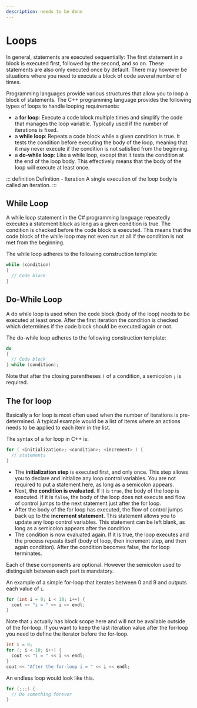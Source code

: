 ```yaml
---
description: needs to be done
---
```


# Loops

In general, statements are executed sequentially: The first statement in a block is executed first, followed by the second, and so on. These statements are also only executed once by default. There may however be situations where you need to execute a block of code several number of times.

Programming languages provide various structures that allow you to loop a block of statements. The C++ programming language provides the following types of loops to handle looping requirements:

* a **for loop**: Execute a code block multiple times and simplify the code that manages the loop variable. Typically used if the number of iterations is fixed.
* a **while loop**: Repeats a code block while a given condition is true. It tests the condition before executing the body of the loop, meaning that it may never execute if the condition is not satisfied from the beginning.
* a **do-while loop**: Like a while loop, except that it tests the condition at the end of the loop body. This effectively means that the body of the loop will execute at least once.

::: definition Definition - Iteration
A single execution of the loop body is called an iteration.
:::

## While Loop

A while loop statement in the C# programming language repeatedly executes a statement block as long as a given condition is true. The condition is checked before the code block is executed. This means that the code block of the while loop may not even run at all if the condition is not met from the beginning.

The while loop adheres to the following construction template:

```cpp
while (condition)
{
  // Code block
}
```

## Do-While Loop

A do while loop is used when the code block (body of the loop) needs to be executed at least once. After the first iteration the condition is checked which determines if the code block should be executed again or not.

The do-while loop adheres to the following construction template:

```cpp
do
{
  // Code block
} while (condition);
```

Note that after the closing parentheses `)` of a condition, a semicolon `;` is required.


## The for loop

Basically a for loop is most often used when the number of iterations is pre-determined. A typical example would be a list of items where an actions needs to be applied to each item in the list.

The syntax of a for loop in C++ is:

```cpp
for ( <initialization>; <condition>; <increment> ) {
  // statements
}
```

* The **initialization step** is executed first, and only once. This step allows you to declare and initialize any loop control variables. You are not required to put a statement here, as long as a semicolon appears.
* Next, **the condition is evaluated**. If it is `true`, the body of the loop is executed. If it is `false`, the body of the loop does not execute and flow of control jumps to the next statement just after the for loop.
* After the body of the for loop has executed, the flow of control jumps back up to the **increment statement**. This statement allows you to update any loop control variables. This statement can be left blank, as long as a semicolon appears after the condition.
* The condition is now evaluated again. If it is true, the loop executes and the process repeats itself (body of loop, then increment step, and then again condition). After the condition becomes false, the for loop terminates.

Each of these components are optional. However the semicolon used to distinguish between each part is mandatory.

An example of a simple for-loop that iterates between 0 and 9 and outputs each value of `i`.

```cpp
for (int i = 0; i < 10; i++) {
  cout << "i = " << i << endl;
}
```

Note that `i` actually has block scope here and will not be available outside of the for-loop. If you want to keep the last iteration value after the for-loop you need to define the iterator before the for-loop.

```cpp
int i = 0;
for (; i < 10; i++) {
  cout << "i = " << i << endl;
}
cout << "After the for-loop i = " << i << endl;
```

An endless loop would look like this.

```cpp
for (;;;) {
  // Do something forever
}
```
